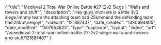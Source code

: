 {
    "title": "Medieval 2 Total War Online Battle #27 (2v2 Siege ) \"Walls and towers and stuff\"",
    "description": "Hey guys,\n\nHere is a little 3v3 siege.\n\nmy team the attacking team had 25k\n\nand the defending team had 20k\n\nenjoy!",
    "videoid": "121887407",
    "date_created": "1390694805",
    "date_modified": "1507654823",
    "type": "captivate",
    "layout": "video",
    "url": "\/v\/medieval-2-total-war-online-battle-27-2v2-siege-walls-and-towers-and-stuff\/121887407"
}